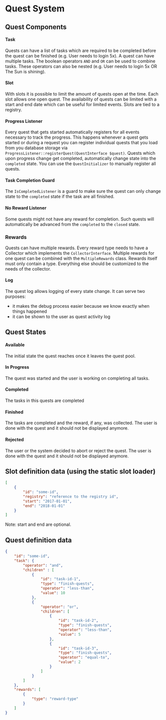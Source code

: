 # Quest System

## Quest Components

#### Task
Quests can have a list of tasks which are required to be completed before the quest can be finished (e.g. User needs to login 5x).
A quest can have multiple tasks. The boolean operators ``AND`` and ``OR`` can be used to combine tasks. These operators can also be nested (e.g. User needs to login 5x OR The Sun is shining).

#### Slot
With slots it is possible to limit the amount of quests open at the time. Each slot allows one open quest. The availability of quests can be limited with a start and end date which can be useful for limited events. Slots are tied to a registry. 

#### Progress Listener
Every quest that gets started automatically registers for all events necessary to track the progress. This happens whenever a quest gets started or during a request you can register individual quests that you load from you database storage via ``ProgressListener::registerQuest(QuestInterface $quest)``.
Quests which upon progress change get completed, automatically change state into the ``completed`` state.
You can use the ``QuestInitializer`` to manually register all quests.

#### Task Completion Guard
The ``IsCompletedListener`` is a guard to make sure the quest can only change state to the ``completed`` state if the task are all finished.

#### No Reward Listener
Some quests might not have any reward for completion. Such quests will automatically be advanced from the ``completed`` to the ``closed`` state.

### Rewards
Quests can have multiple rewards. Every reward type needs to have a Collector which implements the ``CollectorInterface``. Multiple rewards for one quest can be combined with the ``MultipleRewards`` class.
Rewards itself must only contain a type. Everything else should be customized to the needs of the collector.

#### Log
The quest log allows logging of every state change. It can serve two purposes:
* it makes the debug process easier because we know exactly when things happened
* it can be shown to the user as quest activity log

## Quest States

#### Available
The initial state the quest reaches once it leaves the quest pool.

#### In Progress
The quest was started and the user is working on completing all tasks.

#### Completed
The tasks in this quests are completed

#### Finished
The tasks are completed and the reward, if any, was collected.
The user is done with the quest and it should not be displayed anymore.

#### Rejected
The user or the system decided to abort or reject the quest.
The user is done with the quest and it should not be displayed anymore.

## Slot definition data (using the static slot loader)
```json
[
	{
		"id": "some-id",
		"registry": "reference to the registry id",
		"start": "2017-01-01",
		"end": "2018-01-01"
	}
]
```
Note: start and end are optional.

## Quest definition data

```json
{
	"id": "some-id",
	"task": {
		"operator": "and",
		"children" : [
			{
				"id": "task-id-1",
				"type": "finish-quests",
				"operator": "less-than",
				"value": 10
			},
			{
				"operator": "or",
				"children": [
					{
						"id": "task-id-2",
						"type": "finish-quests",
						"operator": "less-than",
						"value": 5
					},
					{
						"id": "task-id-3",
						"type": "finish-quests",
						"operator": "equal-to",
						"value": 2
					}
				]
			}
		]
	},
	"rewards": [
		{
			"type": "reward-type"
		}	
	]
}
```
